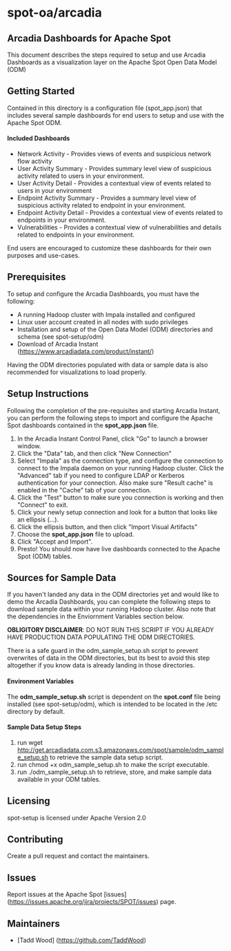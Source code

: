# spot-oa/arcadia

## Arcadia Dashboards for Apache Spot

This document describes the steps required to setup and use Arcadia Dashboards as a visualization layer on the Apache Spot Open Data Model (ODM)

## Getting Started

Contained in this directory is a configuration file (spot_app.json) that includes several sample dashboards for end users to setup and use with the Apache Spot ODM.

#### Included Dashboards

- Network Activity - Provides views of events and suspicious network flow activity
- User Activity Summary - Provides summary level view of suspicious activity related to users in your environment.
- User Activity Detail - Provides a contextual view of events related to users in your environment
- Endpoint Activity Summary - Provides a summary level view of suspicious activity related to endpoint in your environment.
- Endpoint Activity Detail - Provides a contextual view of events related to endpoints in your environment.
- Vulnerabilities - Provides a contextual view of vulnerabilities and details related to endpoints in your environment.

End users are encouraged to customize these dashboards for their own purposes and use-cases.

## Prerequisites

To setup and configure the Arcadia Dashboards, you must have the following:
- A running Hadoop cluster with Impala installed and configured
- Linux user account created in all nodes with sudo privileges
- Installation and setup of the Open Data Model (ODM) directories and schema (see spot-setup/odm)
- Download of Arcadia Instant (https://www.arcadiadata.com/product/instant/)

Having the ODM directories populated with data or sample data is also recommended for visualizations to load properly.

## Setup Instructions

Following the completion of the pre-requisites and starting Arcadia Instant, you can perform the following steps to import and configure the Apache Spot dashboards contained in the **spot_app.json** file.
1. In the Arcadia Instant Control Panel, click  "Go" to launch a browser window.
2. Click the "Data" tab, and then click "New Connection"
3. Select "Impala" as the connection type, and configure the connection to connect to the Impala daemon on your running Hadoop cluster.
Click the "Advanced" tab if you need to configure LDAP or Kerberos authentication for your connection.
Also make sure "Result cache" is enabled in the "Cache" tab of your connection.
4. Click the "Test" button to make sure you connection is working and then "Connect" to exit.
5. Click your newly setup connection and look for a button that looks like an ellipsis (...).
6. Click the ellipsis button, and then click "Import Visual Artifacts"
7. Choose the **spot_app.json** file to upload.
8. Click "Accept and Import".
9. Presto! You should now have live dashboards connected to the Apache Spot (ODM) tables.

## Sources for Sample Data

If you haven't landed any data in the ODM directories yet and would like to demo the Arcadia Dashboards,
you can complete the following steps to download sample data within your running Hadoop cluster.
Also note that the dependencies in the Enviornment Variables section below.

**OBLIGITORY DISCLAIMER**: DO NOT RUN THIS SCRIPT IF YOU ALREADY HAVE PRODUCTION DATA POPULATING THE ODM DIRECTORIES.

There is a safe guard in the odm_sample_setup.sh script to prevent overwrites of data in the ODM directories,
but its best to avoid this step altogether if you know data is already landing in those directories.

#### Environment Variables

The **odm_sample_setup.sh** script is dependent on the **spot.conf** file being installed (see spot-setup/odm),
which is intended to be located in the /etc directory by default.

#### Sample Data Setup Steps

1. run wget http://get.arcadiadata.com.s3.amazonaws.com/spot/sample/odm_sample_setup.sh to retrieve the sample data setup script.
2. run chmod +x odm_sample_setup.sh to make the script executable.
3. run ./odm_sample_setup.sh to retrieve, store, and make sample data available in your ODM tables.

## Licensing

spot-setup is licensed under Apache Version 2.0

## Contributing

Create a pull request and contact the maintainers.

## Issues

Report issues at the Apache Spot [issues] (https://issues.apache.org/jira/projects/SPOT/issues) page.

## Maintainers

- [Tadd Wood] (https://github.com/TaddWood)

